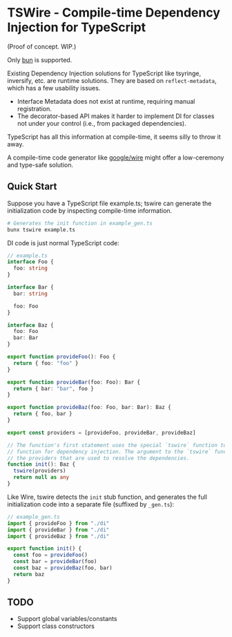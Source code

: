 # TSWire - Compile-time Dependency Injection for TypeScript

(Proof of concept. WIP.)

Only [bun](https://bun.sh/) is supported.

Existing Dependency Injection solutions for TypeScript like tsyringe, inversify, etc. are runtime solutions. They are based on `reflect-metadata`, which has a few usability issues.

- Interface Metadata does not exist at runtime, requiring manual registration.
- The decorator-based API makes it harder to implement DI for classes not under your control (i.e., from packaged dependencies).

TypeScript has all this information at compile-time, it seems silly to throw it away.

A compile-time code generator like [google/wire](https://github.com/google/wire) might offer a low-ceremony and type-safe solution.

## Quick Start

Suppose you have a TypeScript file example.ts; tswire can generate the initialization code by inspecting compile-time information.

```sh
# Generates the init function in example_gen.ts
bunx tswire example.ts
```

DI code is just normal TypeScript code:

```ts
// example.ts
interface Foo {
  foo: string
}

interface Bar {
  bar: string

  foo: Foo
}

interface Baz {
  foo: Foo
  bar: Bar
}

export function provideFoo(): Foo {
  return { foo: "foo" }
}

export function provideBar(foo: Foo): Bar {
  return { bar: "bar", foo }
}

export function provideBaz(foo: Foo, bar: Bar): Baz {
  return { foo, bar }
}

export const providers = [provideFoo, provideBar, provideBaz]

// The function's first statement uses the special `tswire` function to mark the
// function for dependency injection. The argument to the `tswire` function are
// the providers that are used to resolve the dependencies.
function init(): Baz {
  tswire(providers)
  return null as any
}
```

Like Wire, tswire detects the `init` stub function, and generates the full initialization code into a separate file (suffixed by `_gen.ts`):

```ts
// example_gen.ts
import { provideFoo } from "./di"
import { provideBar } from "./di"
import { provideBaz } from "./di"

export function init() {
  const foo = provideFoo()
  const bar = provideBar(foo)
  const baz = provideBaz(foo, bar)
  return baz
}
```

## TODO

- Support global variables/constants
- Support class constructors

